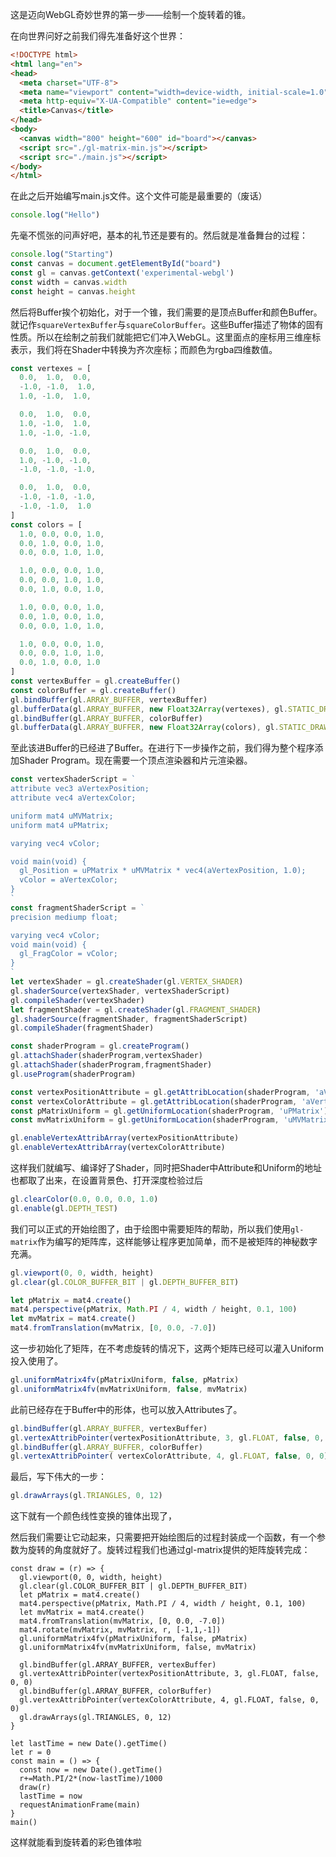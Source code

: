 这是迈向WebGL奇妙世界的第一步——绘制一个旋转着的锥。

在向世界问好之前我们得先准备好这个世界：

```html
<!DOCTYPE html>
<html lang="en">
<head>
  <meta charset="UTF-8">
  <meta name="viewport" content="width=device-width, initial-scale=1.0">
  <meta http-equiv="X-UA-Compatible" content="ie=edge">
  <title>Canvas</title>
</head>
<body>
  <canvas width="800" height="600" id="board"></canvas>
  <script src="./gl-matrix-min.js"></script>
  <script src="./main.js"></script>
</body>
</html>
```

在此之后开始编写main.js文件。这个文件可能是最重要的（废话）

```javascript
console.log("Hello")
```

先毫不慌张的问声好吧，基本的礼节还是要有的。然后就是准备舞台的过程：

```javascript
console.log("Starting")
const canvas = document.getElementById("board")
const gl = canvas.getContext('experimental-webgl')
const width = canvas.width
const height = canvas.height
```

然后将Buffer挨个初始化，对于一个锥，我们需要的是顶点Buffer和颜色Buffer。就记作`squareVertexBuffer`与`squareColorBuffer`。这些Buffer描述了物体的固有性质。所以在绘制之前我们就能把它们冲入WebGL。这里面点的座标用三维座标表示，我们将在Shader中转换为齐次座标；而颜色为rgba四维数值。

```javascript
const vertexes = [
  0.0,  1.0,  0.0,
  -1.0, -1.0,  1.0,
  1.0, -1.0,  1.0,

  0.0,  1.0,  0.0,
  1.0, -1.0,  1.0,
  1.0, -1.0, -1.0,

  0.0,  1.0,  0.0,
  1.0, -1.0, -1.0,
  -1.0, -1.0, -1.0,

  0.0,  1.0,  0.0,
  -1.0, -1.0, -1.0,
  -1.0, -1.0,  1.0
]
const colors = [
  1.0, 0.0, 0.0, 1.0,
  0.0, 1.0, 0.0, 1.0,
  0.0, 0.0, 1.0, 1.0,

  1.0, 0.0, 0.0, 1.0,
  0.0, 0.0, 1.0, 1.0,
  0.0, 1.0, 0.0, 1.0,

  1.0, 0.0, 0.0, 1.0,
  0.0, 1.0, 0.0, 1.0,
  0.0, 0.0, 1.0, 1.0,

  1.0, 0.0, 0.0, 1.0,
  0.0, 0.0, 1.0, 1.0,
  0.0, 1.0, 0.0, 1.0
]
const vertexBuffer = gl.createBuffer()
const colorBuffer = gl.createBuffer()
gl.bindBuffer(gl.ARRAY_BUFFER, vertexBuffer)
gl.bufferData(gl.ARRAY_BUFFER, new Float32Array(vertexes), gl.STATIC_DRAW)
gl.bindBuffer(gl.ARRAY_BUFFER, colorBuffer)
gl.bufferData(gl.ARRAY_BUFFER, new Float32Array(colors), gl.STATIC_DRAW)
```

至此该进Buffer的已经进了Buffer。在进行下一步操作之前，我们得为整个程序添加Shader Program。现在需要一个顶点渲染器和片元渲染器。

```javascript
const vertexShaderScript = `
attribute vec3 aVertexPosition;
attribute vec4 aVertexColor;

uniform mat4 uMVMatrix;
uniform mat4 uPMatrix;

varying vec4 vColor;

void main(void) {
  gl_Position = uPMatrix * uMVMatrix * vec4(aVertexPosition, 1.0);
  vColor = aVertexColor;
}
`
const fragmentShaderScript = `
precision mediump float;

varying vec4 vColor;
void main(void) {
  gl_FragColor = vColor; 
}
`
let vertexShader = gl.createShader(gl.VERTEX_SHADER)
gl.shaderSource(vertexShader, vertexShaderScript)
gl.compileShader(vertexShader)
let fragmentShader = gl.createShader(gl.FRAGMENT_SHADER)
gl.shaderSource(fragmentShader, fragmentShaderScript)
gl.compileShader(fragmentShader)

const shaderProgram = gl.createProgram()
gl.attachShader(shaderProgram,vertexShader)
gl.attachShader(shaderProgram,fragmentShader)
gl.useProgram(shaderProgram)

const vertexPositionAttribute = gl.getAttribLocation(shaderProgram, 'aVertexPosition')
const vertexColorAttribute = gl.getAttribLocation(shaderProgram, 'aVertexColor')
const pMatrixUniform = gl.getUniformLocation(shaderProgram, 'uPMatrix')
const mvMatrixUniform = gl.getUniformLocation(shaderProgram, 'uMVMatrix')

gl.enableVertexAttribArray(vertexPositionAttribute)
gl.enableVertexAttribArray(vertexColorAttribute)
```

这样我们就编写、编译好了Shader，同时把Shader中Attribute和Uniform的地址也都取了出来，在设置背景色、打开深度检验过后

```javascript
gl.clearColor(0.0, 0.0, 0.0, 1.0)
gl.enable(gl.DEPTH_TEST)
```

我们可以正式的开始绘图了，由于绘图中需要矩阵的帮助，所以我们使用`gl-matrix`作为编写的矩阵库，这样能够让程序更加简单，而不是被矩阵的神秘数字充满。

```javascript
gl.viewport(0, 0, width, height)
gl.clear(gl.COLOR_BUFFER_BIT | gl.DEPTH_BUFFER_BIT)

let pMatrix = mat4.create()
mat4.perspective(pMatrix, Math.PI / 4, width / height, 0.1, 100)
let mvMatrix = mat4.create()
mat4.fromTranslation(mvMatrix, [0, 0.0, -7.0])
```
这一步初始化了矩阵，在不考虑旋转的情况下，这两个矩阵已经可以灌入Uniform投入使用了。

```javascript
gl.uniformMatrix4fv(pMatrixUniform, false, pMatrix)
gl.uniformMatrix4fv(mvMatrixUniform, false, mvMatrix)
```

此前已经存在于Buffer中的形体，也可以放入Attributes了。

```javascript
gl.bindBuffer(gl.ARRAY_BUFFER, vertexBuffer)
gl.vertexAttribPointer(vertexPositionAttribute, 3, gl.FLOAT, false, 0, 0)
gl.bindBuffer(gl.ARRAY_BUFFER, colorBuffer)
gl.vertexAttribPointer( vertexColorAttribute, 4, gl.FLOAT, false, 0, 0)
```

最后，写下伟大的一步：

```javascript
gl.drawArrays(gl.TRIANGLES, 0, 12)
```

这下就有一个颜色线性变换的锥体出现了，

然后我们需要让它动起来，只需要把开始绘图后的过程封装成一个函数，有一个参数为旋转的角度就好了。旋转过程我们也通过gl-matrix提供的矩阵旋转完成：

```
const draw = (r) => {
  gl.viewport(0, 0, width, height)
  gl.clear(gl.COLOR_BUFFER_BIT | gl.DEPTH_BUFFER_BIT)
  let pMatrix = mat4.create()
  mat4.perspective(pMatrix, Math.PI / 4, width / height, 0.1, 100)
  let mvMatrix = mat4.create()
  mat4.fromTranslation(mvMatrix, [0, 0.0, -7.0])
  mat4.rotate(mvMatrix, mvMatrix, r, [-1,1,-1])
  gl.uniformMatrix4fv(pMatrixUniform, false, pMatrix)
  gl.uniformMatrix4fv(mvMatrixUniform, false, mvMatrix)

  gl.bindBuffer(gl.ARRAY_BUFFER, vertexBuffer)
  gl.vertexAttribPointer(vertexPositionAttribute, 3, gl.FLOAT, false, 0, 0)
  gl.bindBuffer(gl.ARRAY_BUFFER, colorBuffer)
  gl.vertexAttribPointer(vertexColorAttribute, 4, gl.FLOAT, false, 0, 0)
  gl.drawArrays(gl.TRIANGLES, 0, 12)
}

let lastTime = new Date().getTime()
let r = 0
const main = () => {
  const now = new Date().getTime()
  r+=Math.PI/2*(now-lastTime)/1000
  draw(r)
  lastTime = now
  requestAnimationFrame(main)
}
main()
```

这样就能看到旋转着的彩色锥体啦